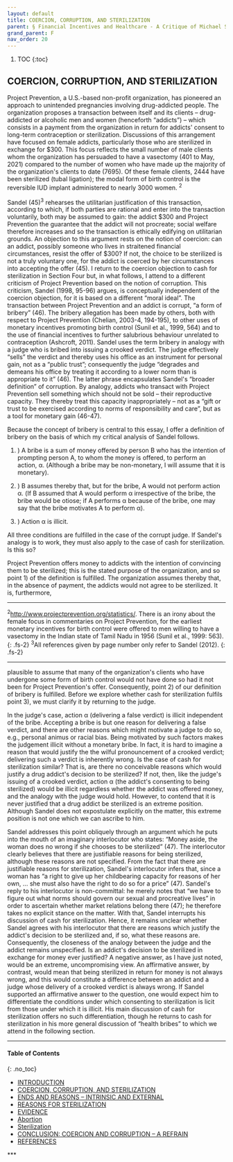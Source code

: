 ```yaml
---
layout: default
title: COERCION, CORRUPTION, AND STERILIZATION
parent: § Financial Incentives and Healthcare - A Critique of Michael Sandel  
grand_parent: F
nav_order: 20 
---
```

<style>
.dont-break-out {
  /* These are technically the same, but use both */
  overflow-wrap: break-word;
  word-wrap: break-word;

     -ms-word-break: break-all;
  /* This is the dangerous one in WebKit, as it breaks things wherever */
  word-break: break-all;
  /* Instead use this non-standard one: */
  word-break: break-word;
}

.youtube-container {
    position: relative;
    width: 100%;
    height: 0;
    padding-bottom: 56.25%;
}
.youtube-video {
    position: absolute;
    top: 0;
    left: 0;
    width: 100%;
    height: 100%;
}

</style>

<div class="dont-break-out" markdown="1">

1. TOC
{:toc}

## COERCION, CORRUPTION, AND STERILIZATION
Project Prevention, a U.S.-based non-profit organization, has pioneered an approach to unintended pregnancies involving drug-addicted people. The organization proposes a transaction between itself and its clients – drug-addicted or alcoholic men and women (henceforth “addicts”) – which consists in a payment from the organization in return for addicts' consent to long-term contraception or sterilization. Discussions of this arrangement have focused on female addicts, particularly those who are sterilized in exchange for $300. This focus reflects the small number of male clients whom the organization has persuaded to have a vasectomy (401 to May, 2021) compared to the number of women who have made up the majority of the organization's clients to date (7695). Of these female clients, 2444 have been sterilized (tubal ligation); the modal form of birth control is the reversible IUD implant administered to nearly 3000 women. <sup>2</sup>

Sandel (45)<sup>3</sup> rehearses the utilitarian justification of this transaction, according to which, if both parties are rational and enter into the transaction voluntarily, both may be assumed to gain: the addict $300 and Project Prevention the guarantee that the addict will not procreate; social welfare therefore increases and so the transaction is ethically edifying on utilitarian grounds. An objection to this argument rests on the notion of coercion: can an addict, possibly someone who lives in straitened financial circumstances, resist the offer of $300? If not, the choice to be sterilized is not a truly voluntary one, for the addict is coerced by her circumstances into accepting the offer (45). I return to the coercion objection to cash for sterilization in Section Four but, in what follows, I attend to a different criticism of Project Prevention based on the notion of corruption. This criticism, Sandel (1998, 95-96) argues, is conceptually independent of the coercion objection, for it is based on a different “moral ideal”. The transaction between Project Prevention and an addict is corrupt, “a form of bribery” (46). The bribery allegation has been made by others, both with respect to Project Prevention (Chelian, 2003-4, 194-195), to other uses of monetary incentives promoting birth control (Sunil et al., 1999, 564) and to the use of financial incentives to further salubrious behaviour unrelated to contraception (Ashcroft, 2011). Sandel uses the term bribery in analogy with a judge who is bribed into issuing a crooked verdict. The judge effectively “sells” the verdict and thereby uses his office as an instrument for personal gain, not as a “public trust”; consequently the judge “degrades and demeans his office by treating it according to a lower norm than is appropriate to it” (46). The latter phrase encapsulates Sandel's “broader definition” of corruption. By analogy, addicts who transact with Project Prevention sell something which should not be sold – their reproductive capacity. They thereby treat this capacity inappropriately – not as a “gift or trust to be exercised according to norms of responsibility and care”, but as a tool for monetary gain (46-47).

Because the concept of bribery is central to this essay, I offer a definition of bribery on the basis of which my critical analysis of Sandel follows.

1. ) A bribe is a sum of money offered by person B who has the intention of prompting person A, to whom the money is offered, to perform an action, α. (Although a bribe may be non-monetary, I will assume that it is monetary). 

1. ) B assumes thereby that, but for the bribe, A would not perform action α. (If B assumed that A would perform α irrespective of the bribe, the bribe would be otiose; if A performs α because of the bribe, one may say that the bribe motivates A to perform α). 

1. ) Action α is illicit.

All three conditions are fulfilled in the case of the corrupt judge. If Sandel's analogy is to work, they must also apply to the case of cash for sterilization. Is this so?

Project Prevention offers money to addicts with the intention of convincing them to be sterilized; this is the stated purpose of the organization, and so point 1) of the definition is fulfilled. The organization assumes thereby that, in the absence of payment, the addicts would not agree to be sterilized. It is, furthermore,

***
<sup>2</sup>http://www.projectprevention.org/statistics/. There is an irony about the female focus in commentaries on Project Prevention, for the earliest monetary incentives for birth control were offered to men willing to have a vasectomy in the Indian state of Tamil Nadu in 1956 (Sunil et al., 1999: 563).
{: .fs-2}
<sup>3</sup>All references given by page number only refer to Sandel (2012).
{: .fs-2}
***

plausible to assume that many of the organization's clients who have undergone some form of birth control would not have done so had it not been for Project Prevention's offer. Consequently, point 2) of our definition of bribery is fulfilled. Before we explore whether cash for sterilization fulfils point 3), we must clarify it by returning to the judge.

In the judge's case, action α (delivering a false verdict) is illicit independent of the bribe. Accepting a bribe is but one reason for delivering a false verdict, and there are other reasons which might motivate a judge to do so, e.g., personal animus or racial bias. Being motivated by such factors makes the judgement illicit without a monetary bribe. In fact, it is hard to imagine a reason that would justify the the wilful pronouncement of a crooked verdict; delivering such a verdict is inherently wrong. Is the case of cash for sterilization similar? That is, are there no conceivable reasons which would justify a drug addict's decision to be sterilized? If not, then, like the judge's issuing of a crooked verdict, action α (the addict's consenting to being sterilized) would be illicit regardless whether the addict was offered money, and the analogy with the judge would hold. However, to contend that it is never justified that a drug addict be sterilized is an extreme position. Although Sandel does not expostulate explicitly on the matter, this extreme position is not one which we can ascribe to him.

Sandel addresses this point obliquely through an argument which he puts into the mouth of an imaginary interlocutor who states: “Money aside, the woman does no wrong if she chooses to be sterilized” (47). The interlocutor clearly believes that there are justifiable reasons for being sterilized, although these reasons are not specified. From the fact that there are justifiable reasons for sterilization, Sandel's interlocutor infers that, since a woman has “a right to give up her childbearing capacity for reasons of her own, … she must also have the right to do so for a price” (47). Sandel's reply to his interlocutor is non-committal: he merely notes that “we have to figure out what norms should govern our sexual and procreative lives” in order to ascertain whether market relations belong there (47); he therefore takes no explicit stance on the matter. With that, Sandel interrupts his discussion of cash for sterilization. Hence, it remains unclear whether Sandel agrees with his interlocutor that there are reasons which justify the addict's decision to be sterilized and, if so, what these reasons are. Consequently, the closeness of the analogy between the judge and the addict remains unspecified. Is an addict's decision to be sterilized in exchange for money ever justified? A negative answer, as I have just noted, would be an extreme, uncompromising view. An affirmative answer, by contrast, would mean that being sterilized in return for money is not always wrong, and this would constitute a difference between an addict and a judge whose delivery of a crooked verdict is always wrong. If Sandel supported an affirmative answer to the question, one would expect him to differentiate the conditions under which consenting to sterilization is licit from those under which it is illicit. His main discussion of cash for sterilization offers no such differentiation, though he returns to cash for sterilization in his more general discussion of “health bribes” to which we attend in the following section.

***

#### Table of Contents
{: .no_toc}

<ul><li> <a href="/docs/F/Financial-Incentives-and-Healthcare-A-Critique-of-Michael-Sandel-1/">
INTRODUCTION</a></li><li> <a href="/docs/F/Financial-Incentives-and-Healthcare-A-Critique-of-Michael-Sandel-2/">
COERCION, CORRUPTION, AND STERILIZATION</a></li><li> <a href="/docs/F/Financial-Incentives-and-Healthcare-A-Critique-of-Michael-Sandel-3/">
ENDS AND REASONS – INTRINSIC AND EXTERNAL</a></li><li> <a href="/docs/F/Financial-Incentives-and-Healthcare-A-Critique-of-Michael-Sandel-4/">
REASONS FOR STERILIZATION</a></li><li> <a href="/docs/F/Financial-Incentives-and-Healthcare-A-Critique-of-Michael-Sandel-5/">
EVIDENCE</a></li><li> <a href="/docs/F/Financial-Incentives-and-Healthcare-A-Critique-of-Michael-Sandel-6/">
Abortion</a></li><li> <a href="/docs/F/Financial-Incentives-and-Healthcare-A-Critique-of-Michael-Sandel-7/">
Sterilization</a></li><li> <a href="/docs/F/Financial-Incentives-and-Healthcare-A-Critique-of-Michael-Sandel-8/">
CONCLUSION: COERCION AND CORRUPTION – A REFRAIN</a></li><li> <a href="/docs/F/Financial-Incentives-and-Healthcare-A-Critique-of-Michael-Sandel-9/">
REFERENCES</a></li></ul>
***

</div>
